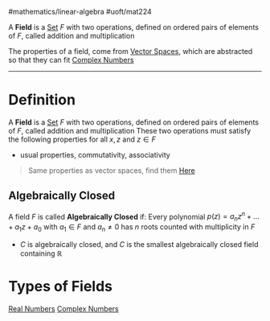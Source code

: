 #mathematics/linear-algebra 
#uoft/mat224 

A **Field** is a [Set](../MAT223%20Notes/Set.md) $F$ with two operations, defined on ordered pairs of elements of $F$, called addition and multiplication

The properties of a field, come from [Vector Spaces](Vector%20Space.md), which are abstracted so that they can fit [Complex Numbers](Complex%20Numbers.md)

---
# Definition
A **Field** is a [Set](../MAT223%20Notes/Set.md) $F$ with two operations, defined on ordered pairs of elements of $F$, called addition and multiplication
These two operations must satisfy the following properties for all $x,z$ and $z\in F$
- usual properties, commutativity, associativity

> Same properties as vector spaces, find them [Here](Vector%20Space.md)

## Algebraically Closed
A field $F$ is called **Algebraically Closed** if:
	Every polynomial $p(z)=a_{n}z^{n}+...+a_{1}z+a_{0}$ with $a_{1}\in F$ and $a_{n}\neq 0$ has $n$ roots counted with multiplicity in $F$
- $C$ is algebraically closed, and $C$ is the smallest algebraically closed field containing $\mathbb{R}$ 

# Types of Fields
[Real Numbers](Real%20Numbers.md)
[Complex Numbers](Complex%20Numbers.md)